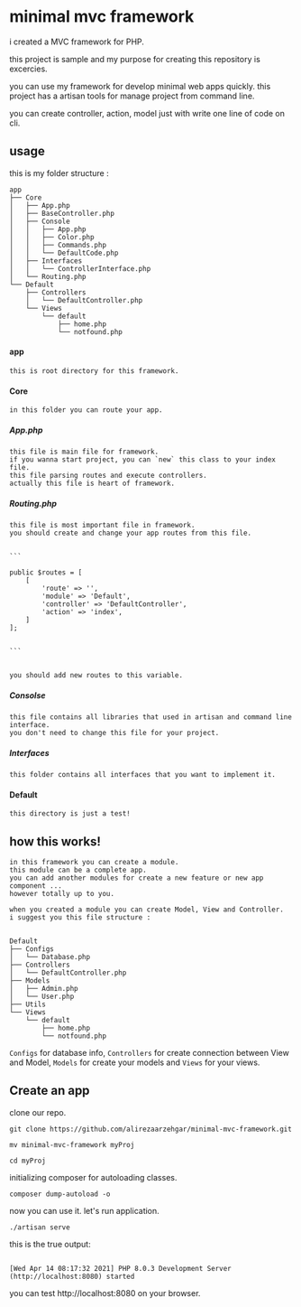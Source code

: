 # minimal mvc framework

i created a MVC framework for PHP.

this project is sample and my purpose for creating this repository is excercies.

you can use my framework for develop minimal web apps quickly.
this project has a artisan tools for manage project from command line.

you can create controller, action, model just with write one line of code on cli.

## usage

this is my folder structure :

```
app
├── Core
│   ├── App.php
│   ├── BaseController.php
│   ├── Console
│   │   ├── App.php
│   │   ├── Color.php
│   │   ├── Commands.php
│   │   └── DefaultCode.php
│   ├── Interfaces
│   │   └── ControllerInterface.php
│   └── Routing.php
└── Default
    ├── Controllers
    │   └── DefaultController.php
    └── Views
        └── default
            ├── home.php
            └── notfound.php
```

#### app

    this is root directory for this framework.

#### Core

    in this folder you can route your app.

##### App.php

    this file is main file for framework.
    if you wanna start project, you can `new` this class to your index file.
    this file parsing routes and execute controllers.
    actually this file is heart of framework.

##### Routing.php

    this file is most important file in framework.
    you should create and change your app routes from this file.


    ```

    public $routes = [
        [
            'route' => '',
            'module' => 'Default',
            'controller' => 'DefaultController',
            'action' => 'index',
        ]
    ];


    ```


    you should add new routes to this variable.

##### Consolse

    this file contains all libraries that used in artisan and command line interface.
    you don't need to change this file for your project.

##### Interfaces

    this folder contains all interfaces that you want to implement it.

#### Default

    this directory is just a test!

## how this works!

    in this framework you can create a module.
    this module can be a complete app.
    you can add another modules for create a new feature or new app component ...
    however totally up to you.

    when you created a module you can create Model, View and Controller.
    i suggest you this file structure :

```

Default
├── Configs
│   └── Database.php
├── Controllers
│   └── DefaultController.php
├── Models
│   ├── Admin.php
│   └── User.php
├── Utils
└── Views
    └── default
        ├── home.php
        └── notfound.php
```

`Configs` for database info, `Controllers` for create connection between View and Model, `Models` for create your models
and `Views` for your views.

## Create an app

clone our repo.

`git clone https://github.com/alirezaarzehgar/minimal-mvc-framework.git`

`mv minimal-mvc-framework myProj`

`cd myProj`

initializing composer for autoloading classes.

`composer dump-autoload -o`

now you can use it.
let's run application.

`./artisan serve`

this is the true output:

```

[Wed Apr 14 08:17:32 2021] PHP 8.0.3 Development Server (http://localhost:8080) started

```

you can test http://localhost:8080 on your browser.
